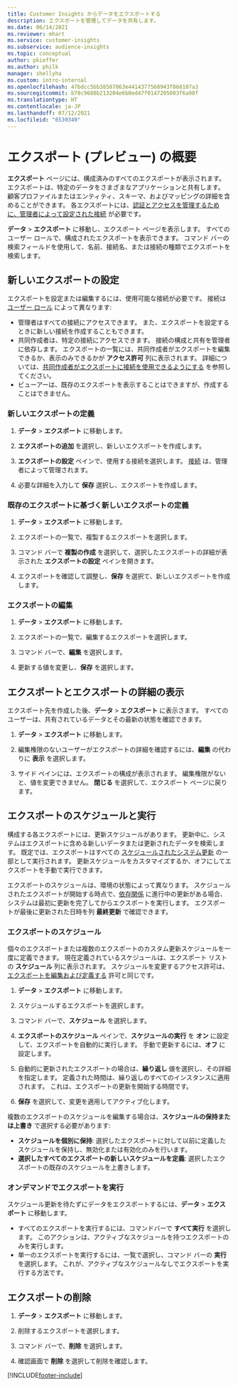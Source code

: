 ```yaml
---
title: Customer Insights からデータをエクスポートする
description: エクスポートを管理してデータを共有します。
ms.date: 06/14/2021
ms.reviewer: mhart
ms.service: customer-insights
ms.subservice: audience-insights
ms.topic: conceptual
author: pkieffer
ms.author: philk
manager: shellyha
ms.custom: intro-internal
ms.openlocfilehash: 47bdcc5bb38587063e4414377568943f868107a3
ms.sourcegitcommit: b78c9680b213204e6b0ed47f0147205083f6a98f
ms.translationtype: HT
ms.contentlocale: ja-JP
ms.lasthandoff: 07/12/2021
ms.locfileid: "6539349"
---
```

# <a name="exports-preview-overview"></a>エクスポート (プレビュー) の概要

**エクスポート** ページには、構成済みのすべてのエクスポートが表示されます。 エクスポートは、特定のデータをさまざまなアプリケーションと共有します。 顧客プロファイルまたはエンティティ、スキーマ、およびマッピングの詳細を含めることができます。 各エクスポートには、[認証とアクセスを管理するために、管理者によって設定された接続](connections.md) が必要です。

**データ** > **エクスポート** に移動し、エクスポート ページを表示します。 すべてのユーザー ロールで、構成されたエクスポートを表示できます。 コマンド バーの検索フィールドを使用して、名前、接続名、または接続の種類でエクスポートを検索します。

## <a name="set-up-a-new-export"></a>新しいエクスポートの設定

エクスポートを設定または編集するには、使用可能な接続が必要です。 接続は [ユーザー ロール](permissions.md) によって異なります:
- 管理者はすべての接続にアクセスできます。 また、エクスポートを設定するときに新しい接続を作成することもできます。
- 共同作成者は、特定の接続にアクセスできます。 接続の構成と共有を管理者に依存します。 エクスポートの一覧には、共同作成者がエクスポートを編集できるか、表示のみできるかが **アクセス許可** 列に表示されます。 詳細については、[共同作成者がエクスポートに接続を使用できるようにする](connections.md#allow-contributors-to-use-a-connection-for-exports) を参照してください。
- ビューアーは、既存のエクスポートを表示することはできますが、作成することはできません。

### <a name="define-a-new-export"></a>新しいエクスポートの定義

1. **データ** > **エクスポート** に移動します。

1. **エクスポートの追加** を選択し、新しいエクスポートを作成します。

1. **エクスポートの設定** ペインで、使用する接続を選択します。 [接続](connections.md) は、管理者によって管理されます。 

1. 必要な詳細を入力して **保存** 選択し、エクスポートを作成します。

### <a name="define-a-new-export-based-on-an-existing-export"></a>既存のエクスポートに基づく新しいエクスポートの定義

1. **データ** > **エクスポート** に移動します。

1. エクスポートの一覧で、複製するエクスポートを選択します。

1. コマンド バーで **複製の作成** を選択して、選択したエクスポートの詳細が表示された **エクスポートの設定** ペインを開きます。

1. エクスポートを確認して調整し、**保存** を選択て、新しいエクスポートを作成します。

### <a name="edit-an-export"></a>エクスポートの編集

1. **データ** > **エクスポート** に移動します。

1. エクスポートの一覧で、編集するエクスポートを選択します。

1. コマンド バーで、**編集** を選択します。

1. 更新する値を変更し、**保存** を選択します。

## <a name="view-exports-and-export-details"></a>エクスポートとエクスポートの詳細の表示

エクスポート先を作成した後、**データ** > **エクスポート** に表示さます。 すべてのユーザーは、共有されているデータとその最新の状態を確認できます。

1. **データ** > **エクスポート** に移動します。

1. 編集権限のないユーザーがエクスポートの詳細を確認するには、**編集** の代わりに **表示** を選択します。

1. サイド ペインには、エクスポートの構成が表示されます。 編集権限がないと、値を変更できません。 **閉じる** を選択して、エクスポート ページに戻ります。

## <a name="schedule-and-run-exports"></a>エクスポートのスケジュールと実行

構成する各エクスポートには、更新スケジュールがあります。 更新中に、システムはエクスポートに含める新しいデータまたは更新されたデータを検索します。 既定では、エクスポートはすべての [スケジュールされたシステム更新](system.md#schedule-tab) の一部として実行されます。 更新スケジュールをカスタマイズするか、オフにしてエクスポートを手動で実行できます。

エクスポートのスケジュールは、環境の状態によって異なります。 スケジュールされたエクスポートが開始する時点で、[依存関係](system.md#refresh-policies) に進行中の更新がある場合、システムは最初に更新を完了してからエクスポートを実行します。 エクスポートが最後に更新された日時を列 **最終更新** で確認できます。

### <a name="schedule-exports"></a>エクスポートのスケジュール

個々のエクスポートまたは複数のエクスポートのカスタム更新スケジュールを一度に定義できます。 現在定義されているスケジュールは、エクスポート リストの **スケジュール** 列に表示されます。 スケジュールを変更するアクセス許可は、[エクスポートを編集および定義する](export-destinations.md#set-up-a-new-export) 許可と同じです。 

1. **データ** > **エクスポート** に移動します。

1. スケジュールするエクスポートを選択します。

1. コマンド バーで、**スケジュール** を選択します。

1. **エクスポートのスケジュール** ペインで、**スケジュールの実行** を **オン** に設定して、エクスポートを自動的に実行します。 手動で更新するには、**オフ** に設定します。

1. 自動的に更新されたエクスポートの場合は、**繰り返し** 値を選択し、その詳細を指定します。 定義された時間は、繰り返しのすべてのインスタンスに適用されます。 これは、エクスポートの更新を開始する時間です。

1. **保存** を選択して、変更を適用してアクティブ化します。

複数のエクスポートのスケジュールを編集する場合は、**スケジュールの保持または上書き** で選択する必要があります:
- **スケジュールを個別に保持**: 選択したエクスポートに対して以前に定義したスケジュールを保持し、無効化または有効化のみを行います。
- **選択したすべてのエクスポートの新しいスケジュールを定義**: 選択したエクスポートの既存のスケジュールを上書きします。

### <a name="run-exports-on-demand"></a>オンデマンドでエクスポートを実行

スケジュール更新を待たずにデータをエクスポートするには、**データ** > **エクスポート** に移動します。

- すべてのエクスポートを実行するには、コマンドバーで **すべて実行** を選択します。 このアクションは、アクティブなスケジュールを持つエクスポートのみを実行します。
- 単一のエクスポートを実行するには、一覧で選択し、コマンド バーの **実行** を選択します。 これが、アクティブなスケジュールなしでエクスポートを実行する方法です。 

## <a name="remove-an-export"></a>エクスポートの削除

1. **データ** > **エクスポート** に移動します。

1. 削除するエクスポートを選択します。

1. コマンド バーで、**削除** を選択します。

1. 確認画面で **削除** を選択して削除を確認します。


[!INCLUDE[footer-include](../includes/footer-banner.md)]
